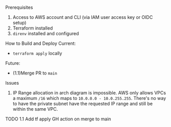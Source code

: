 Prerequisites  
1. Access to AWS account and CLI (via IAM user access key or OIDC setup)
2. Terraform installed
3. `direnv` installed and configured 


How to Build and Deploy
Current:
* `terraform apply` locally  

Future:
* (1.1)Merge PR to `main` 


Issues
1. IP Range allocation in arch diagram is impossible. AWS only allows VPCs a maximum `/16` which maps to `10.0.0.0 - 10.0.255.255`. There's no way to have the private subnet have the requested IP range and still be within the same VPC. 


TODO
1.1 Add tf apply GH action on merge to main